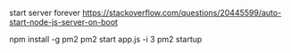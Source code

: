 start server forever
https://stackoverflow.com/questions/20445599/auto-start-node-js-server-on-boot

npm install -g pm2
pm2 start app.js -i 3
pm2 startup


